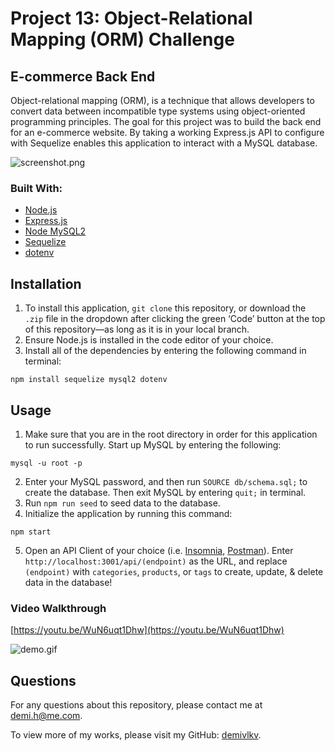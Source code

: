 # Project 13: Object-Relational Mapping (ORM) Challenge
## E-commerce Back End

Object-relational mapping (ORM), is a technique that allows developers to convert data between incompatible type systems using object-oriented programming principles. The goal for this project was to build the back end for an e-commerce website. By taking a working Express.js API to configure with Sequelize enables this application to interact with a MySQL database.

![screenshot.png](/../main/assets/images/screenshot.png)

### Built With:
- [Node.js](https://nodejs.org/en/)
- [Express.js](https://expressjs.com/)
- [Node MySQL2](https://github.com/sidorares/node-mysql2#readme)
- [Sequelize](https://sequelize.org/)
- [dotenv](https://github.com/motdotla/dotenv#readme)

## Installation
1. To install this application, `git clone` this repository, or download the `.zip` file in the dropdown after clicking the green ‘Code’ button at the top of this repository—as long as it is in your local branch.
2. Ensure Node.js is installed in the code editor of your choice.
3. Install all of the dependencies by entering the following command in terminal:
```
npm install sequelize mysql2 dotenv
```

## Usage
1. Make sure that you are in the root directory in order for this application to run successfully. Start up MySQL by entering the following:
```
mysql -u root -p
```
2. Enter your MySQL password, and then run `SOURCE db/schema.sql;` to create the database. Then exit MySQL by entering `quit;` in terminal.
3. Run `npm run seed` to seed data to the database.
4. Initialize the application by running this command:
```
npm start
```
5. Open an API Client of your choice (i.e. [Insomnia](https://insomnia.rest/), [Postman](https://www.postman.com/)). Enter `http://localhost:3001/api/(endpoint)` as the URL, and replace `(endpoint)` with `categories`, `products`, or `tags` to create, update, & delete data in the database!

### Video Walkthrough
[https://youtu.be/WuN6uqt1Dhw](https://youtu.be/WuN6uqt1Dhw)

![demo.gif](/../main/assets/images/demo.gif)

## Questions
For any questions about this repository, please contact me at [demi.h@me.com](mailto:demi.h@me.com).

To view more of my works, please visit my GitHub: [demivlkv](https://github.com/demivlkv).